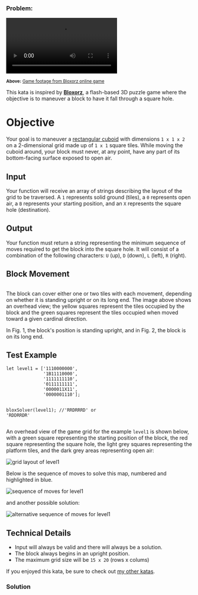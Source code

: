 ### Problem:
<p><video controls autoplay="autoplay" loop="loop"><source src="https://thumbs.gfycat.com/PaleQuestionableGoldeneye-mobile.mp4" type="video/mp4"></video></p>
<p><sub><b>Above:</b> <a href="https://thumbs.gfycat.com/PaleQuestionableGoldeneye-mobile.mp4" target="_blank">Game footage from Bloxorz online game</a></sub></p>
<p>This kata is inspired by <a href="http://miniclip.wikia.com/wiki/Bloxorz" target="_blank"><strong>Bloxorz</strong></a>, a flash-based 3D puzzle game where the objective is to maneuver a block to have it fall through a square hole.</p>
<h1 id="objective">Objective</h1>
<p>Your goal is to maneuver a <a href="https://en.wikipedia.org/wiki/Cuboid" target="_blank">rectangular cuboid</a> with dimensions <code>1 x 1 x 2</code> on a 2-dimensional grid made up of <code>1 x 1</code> square tiles. While moving the cuboid around, your block must never, at any point, have any part of its bottom-facing surface exposed to open air.</p>
<h2 id="input">Input</h2>
<p>Your function will receive an array of strings describing the layout of the grid to be traversed. A <code>1</code> represents solid ground (tiles), a <code>0</code> represents open air, a <code>B</code> represents your starting position, and an <code>X</code> represents the square hole (destination).</p>
<h2 id="output">Output</h2>
<p>Your function must return a string representing the minimum sequence of moves required to get the block into the square hole. It will consist of a combination of the following characters: <code>U</code> (up), <code>D</code> (down), <code>L</code> (left), <code>R</code> (right).</p>
<h2 id="block-movement">Block Movement</h2>
<p><img src="https://i.imgur.com/6k4Oufb.png" alt></p>
<p>The block can cover either one or two tiles with each movement, depending on whether it is standing upright or on its long end. The image above shows an overhead view; the yellow squares represent the tiles occupied by the block and the green squares represent the tiles occupied when moved toward a given cardinal direction.</p>
<p>In Fig. 1, the block&apos;s position is standing upright, and in Fig. 2, the block is on its long end.</p>
<h2 id="test-example">Test Example</h2>
<pre><code class="language-javascript"><span class="hljs-keyword">let</span> level1 = [<span class="hljs-string">&apos;1110000000&apos;</span>,
              <span class="hljs-string">&apos;1B11110000&apos;</span>,
              <span class="hljs-string">&apos;1111111110&apos;</span>,
              <span class="hljs-string">&apos;0111111111&apos;</span>,
              <span class="hljs-string">&apos;0000011X11&apos;</span>,
              <span class="hljs-string">&apos;0000001110&apos;</span>];

bloxSolver(level1); <span class="hljs-comment">//&apos;RRDRRRD&apos; or &apos;RDDRRDR&apos;</span></code></pre>
<pre style="display: none;"><code class="language-python">level1 = [
    <span class="hljs-string">&apos;1110000000&apos;</span>,
    <span class="hljs-string">&apos;1B11110000&apos;</span>,
    <span class="hljs-string">&apos;1111111110&apos;</span>,
    <span class="hljs-string">&apos;0111111111&apos;</span>,
    <span class="hljs-string">&apos;0000011X11&apos;</span>,
    <span class="hljs-string">&apos;0000001110&apos;</span>
]

blox_solver(level1) <span class="hljs-comment">#&apos;RRDRRRD&apos; or &apos;RDDRRDR&apos;</span></code></pre>
<p>An overhead view of the game grid for the example <code>level1</code> is shown below, with a green square representing the starting position of the block, the red square representing the square hole, the light grey squares representing the platform tiles, and the dark grey areas representing open air:</p>
<p><img src="https://i.imgur.com/41dECqx.png" alt="grid layout of level1"></p>
<p>Below is the sequence of moves to solve this map, numbered and highlighted in blue.</p>
<p><img src="https://i.imgur.com/U48beYb.png" alt="sequence of moves for level1"></p>
<p>and another possible solution:</p>
<p><img src="https://i.imgur.com/BBZtM4w.png" alt="alternative sequence of moves for level1"></p>
<h2 id="technical-details">Technical Details</h2>
<ul>
<li>Input will always be valid and there will always be a solution.</li>
<li>The block always begins in an upright position.</li>
<li>The maximum grid size will be <code>15 x 20</code> (rows x colums)</li>
</ul>
<p>If you enjoyed this kata, be sure to check out <a href="https://www.codewars.com/users/docgunthrop/authored" target="_blank">my other katas</a>.</p>

### Solution